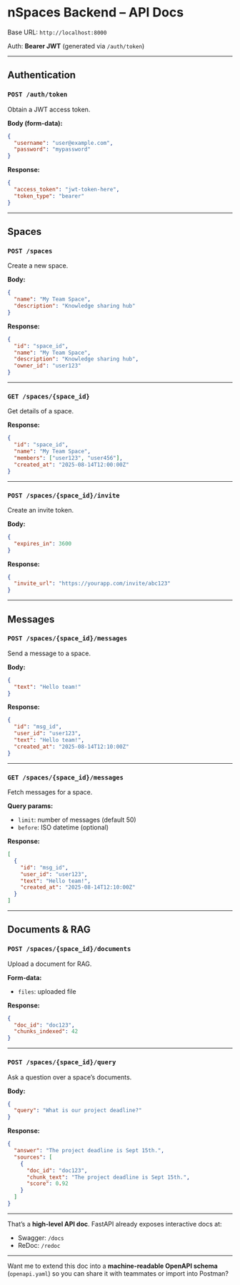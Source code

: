 # nSpaces Backend – API Docs

Base URL: `http://localhost:8000`

Auth: **Bearer JWT** (generated via `/auth/token`)

---

## Authentication

### `POST /auth/token`

Obtain a JWT access token.

**Body (form-data):**

```json
{
  "username": "user@example.com",
  "password": "mypassword"
}
```

**Response:**

```json
{
  "access_token": "jwt-token-here",
  "token_type": "bearer"
}
```

---

## Spaces

### `POST /spaces`

Create a new space.

**Body:**

```json
{
  "name": "My Team Space",
  "description": "Knowledge sharing hub"
}
```

**Response:**

```json
{
  "id": "space_id",
  "name": "My Team Space",
  "description": "Knowledge sharing hub",
  "owner_id": "user123"
}
```

---

### `GET /spaces/{space_id}`

Get details of a space.

**Response:**

```json
{
  "id": "space_id",
  "name": "My Team Space",
  "members": ["user123", "user456"],
  "created_at": "2025-08-14T12:00:00Z"
}
```

---

### `POST /spaces/{space_id}/invite`

Create an invite token.

**Body:**

```json
{
  "expires_in": 3600
}
```

**Response:**

```json
{
  "invite_url": "https://yourapp.com/invite/abc123"
}
```

---

## Messages

### `POST /spaces/{space_id}/messages`

Send a message to a space.

**Body:**

```json
{
  "text": "Hello team!"
}
```

**Response:**

```json
{
  "id": "msg_id",
  "user_id": "user123",
  "text": "Hello team!",
  "created_at": "2025-08-14T12:10:00Z"
}
```

---

### `GET /spaces/{space_id}/messages`

Fetch messages for a space.

**Query params:**

* `limit`: number of messages (default 50)
* `before`: ISO datetime (optional)

**Response:**

```json
[
  {
    "id": "msg_id",
    "user_id": "user123",
    "text": "Hello team!",
    "created_at": "2025-08-14T12:10:00Z"
  }
]
```

---

## Documents & RAG

### `POST /spaces/{space_id}/documents`

Upload a document for RAG.

**Form-data:**

* `files`: uploaded file

**Response:**

```json
{
  "doc_id": "doc123",
  "chunks_indexed": 42
}
```

---

### `POST /spaces/{space_id}/query`

Ask a question over a space’s documents.

**Body:**

```json
{
  "query": "What is our project deadline?"
}
```

**Response:**

```json
{
  "answer": "The project deadline is Sept 15th.",
  "sources": [
    {
      "doc_id": "doc123",
      "chunk_text": "The project deadline is Sept 15th.",
      "score": 0.92
    }
  ]
}
```

---

That’s a **high-level API doc**. FastAPI already exposes interactive docs at:

* Swagger: `/docs`
* ReDoc: `/redoc`

---

Want me to extend this doc into a **machine-readable OpenAPI schema** (`openapi.yaml`) so you can share it with teammates or import into Postman?
